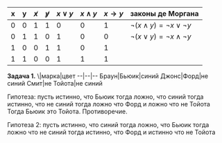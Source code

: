 x|y|$\not x$|$\not y$|$x\lor y$|$x\land y$|$x\to y$|законы де Моргана
--|--|--|--|--|--|--|--
0|0|1|1|0|0|1|$\lnot(x\land y)=\lnot x\lor\lnot y$
0|1|1|0|1|0|0|$\lnot(x\lor y)=\lnot x\land\lnot y$
1|0|0|1|1|0|1|
1|1|0|0|1|1|1

**Задача 1.**
\\|марка|цвет
--|--|--
Браун|Бьюик|синий
Джонс|Форд|не синий
Смит|не Тойота|не синий

Гипотеза:
пусть истинно, что Бьюик
тогда ложно, что синий
тогда истинно, что не синий
тогда ложно что Форд и ложно что не Тойота
Тогда Бьюик это Тойота. Противоречие.

Гипотеза 2:
пусть истинно, что синий
тогда ложно, что Бьюик
тогда ложно что не синий
тогда истинно, что Форд и истинно что не Тойота

